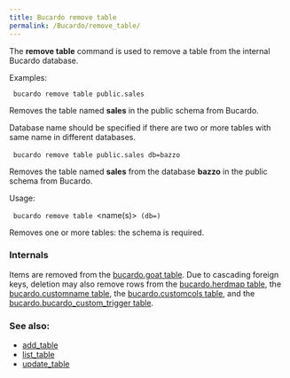 ```yaml
---
title: Bucardo remove table
permalink: /Bucardo/remove_table/
---
```


The **remove table** command is used to remove a table from the internal Bucardo database.

Examples:

` bucardo remove table public.sales`

Removes the table named **sales** in the public schema from Bucardo.

Database name should be specified if there are two or more tables with same name in different databases.

` bucardo remove table public.sales db=bazzo`
` `

Removes the table named **sales** from the database **bazzo** in the public schema from Bucardo.

Usage:

` bucardo remove table `<name(s)>` (db=`<dbname>`)`

Removes one or more tables: the schema is required.

### Internals

Items are removed from the [bucardo.goat table](/bucardo.goat_table "wikilink"). Due to cascading foreign keys, deletion may also remove rows from the [bucardo.herdmap table](/bucardo.herdmap_table "wikilink"), the [bucardo.customname table](/bucardo.customname_table "wikilink"), the [bucardo.customcols table](/bucardo.customcols_table "wikilink"), and the [bucardo.bucardo_custom_trigger table](/bucardo.bucardo_custom_trigger_table "wikilink").

### See also:

-   [add_table](/Bucardo/add_table "wikilink")
-   [list_table](/Bucardo/list_table "wikilink")
-   [update_table](/Bucardo/update_table "wikilink")
